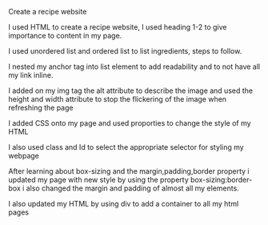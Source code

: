 Create a recipe website

I used HTML to create a recipe website, I used heading 1-2 to give importance to content in my page.

I used unordered list and ordered list to list ingredients, steps to follow.

I nested my anchor tag into list element to add readability and to not have all my link inline.

I added on my img tag the alt attribute to describe the image and used the height and width attribute to stop the flickering of the image when refreshing the page

I added CSS onto my page and used proporties to change the style of my HTML

I also used class and Id to select the appropriate selector for styling my webpage

After learning about box-sizing and the margin,padding,border property i updated my page with new style by using the property box-sizing:border-box i also changed the margin and padding of almost all my elements.

I also updated my HTML by using div to add a container to all my html pages 
